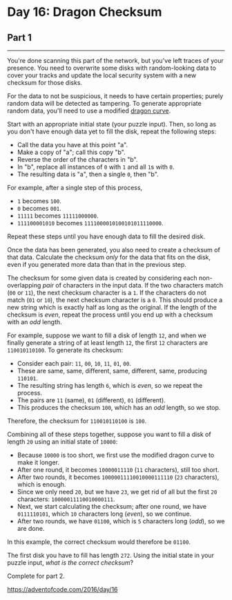 # Day 16: Dragon Checksum
## Part 1
-------------------------------

You're done scanning this part of the network, but you've left traces of your presence. You need to overwrite some disks with random-looking data to cover your tracks and update the local security system with a new checksum for those disks.

For the data to not be suspicious, it needs to have certain properties; purely random data will be detected as tampering. To generate appropriate random data, you'll need to use a modified [dragon curve](https://en.wikipedia.org/wiki/Dragon_curve).

Start with an appropriate initial state (your puzzle input). Then, so long as you don't have enough data yet to fill the disk, repeat the following steps:

* Call the data you have at this point "a".
* Make a copy of "a"; call this copy "b".
* Reverse the order of the characters in "b".
* In "b", replace all instances of `0` with `1` and all `1`s with `0`.
* The resulting data is "a", then a single `0`, then "b".

For example, after a single step of this process,

* `1` becomes `100`.
* `0` becomes `001`.
* `11111` becomes `11111000000`.
* `111100001010` becomes `1111000010100101011110000`.

Repeat these steps until you have enough data to fill the desired disk.

Once the data has been generated, you also need to create a checksum of that data. Calculate the checksum *only* for the data that fits on the disk, even if you generated more data than that in the previous step.

The checksum for some given data is created by considering each non-overlapping *pair* of characters in the input data. If the two characters match (`00` or `11`), the next checksum character is a `1`. If the characters do not match (`01` or `10`), the next checksum character is a `0`. This should produce a new string which is exactly half as long as the original. If the length of the checksum is *even*, repeat the process until you end up with a checksum with an *odd* length.

For example, suppose we want to fill a disk of length `12`, and when we finally generate a string of at least length `12`, the first `12` characters are `110010110100`. To generate its checksum:

* Consider each pair: `11`, `00`, `10`, `11`, `01`, `00`.
* These are same, same, different, same, different, same, producing `110101`.
* The resulting string has length `6`, which is *even*, so we repeat the process.
* The pairs are `11` (same), `01` (different), `01` (different).
* This produces the checksum `100`, which has an *odd* length, so we stop.

Therefore, the checksum for `110010110100` is `100`.

Combining all of these steps together, suppose you want to fill a disk of length `20` using an initial state of `10000`:

* Because `10000` is too short, we first use the modified dragon curve to make it longer.
* After one round, it becomes `10000011110` (`11` characters), still too short.
* After two rounds, it becomes `10000011110010000111110` (`23` characters), which is enough.
* Since we only need `20`, but we have `23`, we get rid of all but the first `20` characters: `10000011110010000111`.
* Next, we start calculating the checksum; after one round, we have `0111110101`, which `10` characters long (*even*), so we continue.
* After two rounds, we have `01100`, which is `5` characters long (*odd*), so we are done.

In this example, the correct checksum would therefore be `01100`.

The first disk you have to fill has length `272`. Using the initial state in your puzzle input, *what is the correct checksum*?



Complete for part 2.

https://adventofcode.com/2016/day/16

